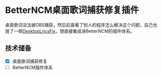 # BetterNCM桌面歌词捕获修复插件

桌面歌词没法被OBS捕获，然后前面看了别人的程序怎么解决这个问题，自己也搓了一顿[DesktopLricsFix](https://github.com/shugen002/DesktopLricsFix)，想直接集成进BetterNCM的插件体系。

## 技术储备
- [x] 桌面歌词捕获修复
- [ ] BetterNCM插件体系